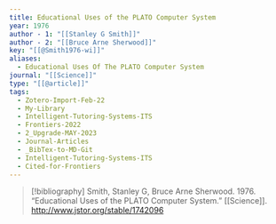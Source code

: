 ```yaml
---
title: Educational Uses of the PLATO Computer System
year: 1976
author - 1: "[[Stanley G Smith]]"
author - 2: "[[Bruce Arne Sherwood]]"
key: "[[@Smith1976-wi]]"
aliases:
  - Educational Uses Of The PLATO Computer System
journal: "[[Science]]"
type: "[[@article]]"
tags:
  - Zotero-Import-Feb-22
  - My-Library
  - Intelligent-Tutoring-Systems-ITS
  - Frontiers-2022
  - 2_Upgrade-MAY-2023
  - Journal-Articles
  - _BibTex-to-MD-Git
  - Intelligent-Tutoring-Systems-ITS
  - Cited-for-Frontiers
---
```


> [!bibliography]
> Smith, Stanley G, Bruce Arne Sherwood. 1976. “Educational Uses of the PLATO Computer System.” [[Science]]. http://www.jstor.org/stable/1742096